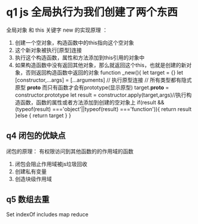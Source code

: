 # q1 js 全局执行为我们创建了两个东西
全局对象       和        this 关键字
  new 的实现原理 ：
  1. 创建一个空对象，构造函数中的this指向这个空对象 
  2. 这个新对象被执行[原型]连接
  3. 执行这个构造函数，属性和方法添加到this引用的对象中
  4. 如果构造函数中没有返回其他对象，那么就返回这个this，也就是创建的新对象，否则返回构造函数中返回的对象
                     function _new(){
        let target = {}
        let [constructor,...args] = [...arguments] 
        // 执行原型连接
        // 所有类型都有隐式原型 __proto__ 而只有函数才会有prototype(显示原型)
        target.__proto__ = constructor.prototype
        let result  = constructor.apply(target,args)//执行构造函数，函数的属性或者方法添加到创建的空对象上
        if(result && (typeof(result) ==='object'||typeof(result) ==='function')){
            return result
        }else {
            return target
        }
    }



## q4  闭包的优缺点
闭包的原理：  有权限访问到其他函数的的作用域的函数 


1. 闭包会阻止作用域被js垃圾回收
2. 创建私有变量
3. 创造块级作用域 




## q5 数组去重  
Set indexOf includes map reduce  
    


